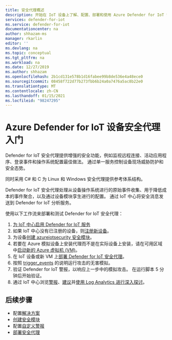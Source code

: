 ```yaml
---
title: 安全代理概述
description: 开始在 IoT 设备上了解、配置、部署和使用 Azure Defender for IoT 安全服务代理。
services: defender-for-iot
ms.service: defender-for-iot
documentationcenter: na
author: shhazam-ms
manager: rkarlin
editor: ''
ms.devlang: na
ms.topic: conceptual
ms.tgt_pltfrm: na
ms.workload: na
ms.date: 12/27/2019
ms.author: shhazam
ms.openlocfilehash: 2b1cd131e578b1d16fabee99b8de536e4a48ece0
ms.sourcegitcommit: 08458f722d77b273fbb6b24a0a7476a5ac8b22e0
ms.translationtype: MT
ms.contentlocale: zh-CN
ms.lasthandoff: 01/15/2021
ms.locfileid: "98247295"
---
```

# <a name="get-started-with-azure-defender-for-iot-device-security-agents"></a>Azure Defender for IoT 设备安全代理入门

Defender for IoT 安全代理提供增强的安全功能，例如监视远程连接、活动应用程序、登录事件和操作系统配置最佳做法。 通过单一服务控制设备现场威胁防护和安全态势。

同时采用 C# 和 C 为 Linux 和 Windows 安全代理提供参考体系结构。

Defender for IoT 安全代理处理从设备操作系统进行的原始事件收集、用于降低成本的事件聚合，以及通过设备模块孪生进行的配置。 通过 IoT 中心将安全消息发送到 Defender for IoT 分析服务。

使用以下工作流来部署和测试 Defender for IoT 安全代理：

1. [为 IoT 中心启用 Defender for IoT 服务](quickstart-onboard-iot-hub.md)
1. 如果 IoT 中心没有已注册的设备，则[注册新设备](../iot-accelerators/iot-accelerators-device-simulation-overview.md)。
1. 为设备[创建 azureiotsecurity 安全模块](quickstart-create-security-twin.md)。
1. 若要在 Azure 模拟设备上安装代理而不是在实际设备上安装，请在可用区域中[启动新的 Azure 虚拟机 (VM)](../virtual-machines/linux/quick-create-portal.md)。
1. 在 IoT 设备或新 VM 上[部署 Defender for IoT 安全代理](how-to-deploy-linux-cs.md)。
1. 按照 [trigger_events](https://aka.ms/iot-security-github-trigger-events) 的说明运行攻击的无害模拟。
1. 验证 Defender for IoT 警报，以响应上一步中的模拟攻击。 在运行脚本 5 分钟后开始验证。
1. 通过 IoT 中心浏览[警报](concept-security-alerts.md)、[建议](concept-recommendations.md)并[使用 Log Analytics 进行深入探讨](how-to-security-data-access.md)。

## <a name="next-steps"></a>后续步骤

- 配置[解决方案](quickstart-configure-your-solution.md)
- [创建安全模块](quickstart-create-security-twin.md)
- 配置[自定义警报](quickstart-create-custom-alerts.md)
- [部署安全代理](how-to-deploy-agent.md)